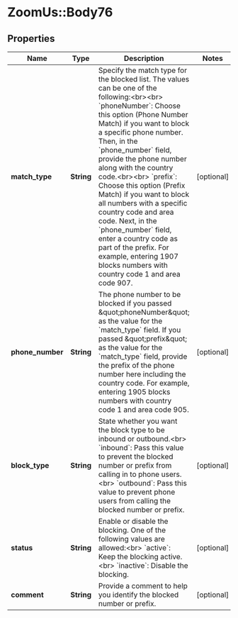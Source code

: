# ZoomUs::Body76

## Properties
Name | Type | Description | Notes
------------ | ------------- | ------------- | -------------
**match_type** | **String** | Specify the match type for the blocked list. The values can be one of the following:&lt;br&gt;&lt;br&gt; &#x60;phoneNumber&#x60;: Choose this option (Phone Number Match) if you want to block a specific phone number. Then, in the &#x60;phone_number&#x60; field, provide the phone number along with the country code.&lt;br&gt;&lt;br&gt; &#x60;prefix&#x60;: Choose this option (Prefix Match) if you want to block all numbers with a specific country code and area code. Next, in the &#x60;phone_number&#x60; field, enter a country code as part of the prefix. For example, entering 1907 blocks numbers with country code 1 and area code 907. | [optional] 
**phone_number** | **String** | The phone number to be blocked if you passed \&quot;phoneNumber\&quot; as the value for the &#x60;match_type&#x60; field. If you passed \&quot;prefix\&quot; as the value for the &#x60;match_type&#x60; field, provide the prefix of the phone number here including the country code. For example, entering 1905 blocks numbers with country code 1 and area code 905.  | [optional] 
**block_type** | **String** | State whether you want the block type to be inbound or outbound.&lt;br&gt; &#x60;inbound&#x60;: Pass this value to prevent the blocked number or prefix from calling in to phone users.&lt;br&gt; &#x60;outbound&#x60;: Pass this value to prevent phone users from calling the blocked number or prefix. | [optional] 
**status** | **String** | Enable or disable the blocking. One of the following values are allowed:&lt;br&gt; &#x60;active&#x60;: Keep the blocking active.&lt;br&gt; &#x60;inactive&#x60;: Disable the blocking. | [optional] 
**comment** | **String** | Provide a comment to help you identify the blocked number or prefix. | [optional] 


